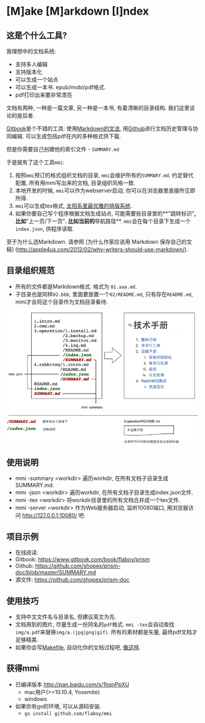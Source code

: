 # [M]ake [M]arkdown [I]ndex

## 这是个什么工具?

我理想中的文档系统:

* 支持多人编辑
* 支持版本化
* 可以生成一个站点
* 可以生成一本书.  epub/mobi/pdf格式.
* pdf打印出来要非常漂亮

文档有两种,  一种是一篇文章,  另一种是一本书,  有着清晰的目录结构. 我们这里谈论的是后者.

[Gitbook](https://www.gitbook.com/)是个不错的工具: 使用[Markdown的文法](http://wowubuntu.com/markdown/),  用[Github](https://github.com/)进行文档历史管理与协同编辑. 可以生成包括pdf在内的多种格式供下载.

但是你需要自己创建他的索引文件 - ``SUMMARY.md``

于是就有了这个工具``mmi``:

1. 按照``mmi``预订的格式组织文档的目录, ``mmi``会维护所有的``SUMMARY.md``. 约定替代配置, 所有用mmi写出来的文档, 目录组织风格一致.
1. 本地开发的时候, ``mmi``可以作为webserver启动,  你可以在浏览器里直接所见即所得.
1. ``mmi``可以生成tex格式, [太阳系里最优雅的排版系统](http://www.ctex.org/TeX).
1. 如果你要自己写个程序根据文档生成站点,  可能需要些目录里的**"跳转标识"**, 比如**"上一页/下一页"**. 比如当前的**导航路径**.  ``mmi``会在每个目录下生成一个``index.json``, 供程序读取.

至于为什么选Markdown. 请参照 [为什么作家应该用 Markdown 保存自己的文稿]
(http://apple4us.com/2012/02/why-writers-should-use-markdown/).

## 目录组织规范

* 所有的文件都是Markdown格式. 格式为 ``01.aaa.md``.
* 子目录也是同样``02.bbb``, 里面要放置一个``02/README.md``, 只有存在``README.md``, mmi才会将这个目录作为文档目录看待.

![说明图片](struct.png)

## 使用说明

- mmi -summary &lt;workdir&gt; 遍历workdir, 在所有文档子目录生成SUMMARY.md.
- mmi -json &lt;workdir&gt; 遍历workdir, 在所有文档子目录生成index.json文件.
- mmi -tex &lt;workdir&gt; 将workdir目录里的所有文档合并成一个tex文件.
- mmi -server &lt;workdir&gt; 作为Web服务器启动, 监听10080端口, 用浏览器访问 http://127.0.0.1:10080/ 吧.

## 项目示例

- 在线阅读:
 - Gitbook: https://www.gitbook.com/book/flaboy/prism
 - Github: https://github.com/shopex/prism-doc/blob/master/SUMMARY.md
- 源文件: https://github.com/shopex/prism-doc

## 使用技巧

* 支持中文文件名与目录名,  但建议英文为先.
* 文档用到的图片, 尽量生成一份同名的``pdf``格式. ``mmi -tex``会自动查找``img/a.pdf``来替换``img/a.(jpg|png|gif)``. 所有的素材都是矢量, 最终pdf文档才足够精美.
* 如果你会写[Makefile](http://blog.csdn.net/haoel/article/details/2886/), 自动化你的文档过程吧, [像这样](https://github.com/shopex/prism-doc/blob/master/Makefile).

## 获得mmi

* 已编译版本  http://pan.baidu.com/s/1hqnPpXU
    * mac用户(>=10.10.4, Yosemite)
    * windows
* 如果你有go的环境, 可以从源码安装.
    * ```go install github.com/flaboy/mmi```
